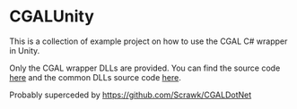 # CGALUnity

This is a collection of example project on how to use the CGAL C# wrapper in Unity.

Only the CGAL wrapper DLLs are provided. You can find the source code [here](https://github.com/Scrawk/CGAL) and the common DLLs source code [here](https://github.com/Scrawk/Common).

Probably superceded by https://github.com/Scrawk/CGALDotNet
